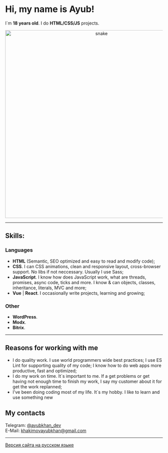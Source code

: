 # Hi, my name is Ayub!

I`m __18 years old__. I do __HTML/CSS/JS__ projects.

<p align="center">
 <img width="600" src="https://github.com/FilimonovAlexey/FilimonovAlexey/blob/main/assets/github-snake.svg" alt="snake"/>
</p>

---

## Skills:

### Languages

 - __HTML__ (Semantic, SEO optimized and easy to read and modify code);
 - __CSS__. I can CSS animations, clean and responsive layout, cross-browser support. No libs if not neccessary. Usually I use Sass;
 - __JavaScript__. I know how does JavaScript work, what are threads, promises, async code, ticks and more. I know & can objects, classes, inheritance, literals, MVC and more;
- __Vue__ | __React__. I occasionally write projects, learning and growing;


### Other
 - __WordPress__.
 - __Modx__.
 - __Bitrix__.

---

## Reasons for working with me

 - I do quality work. I use world programmers wide best practices; I use ES Lint for supporting quality of my code; I know how to do web apps more productive, fast and optimized;
 - I do my work on time. It`s important to me. If a get problems or get having not enough time to finish my work, I say my customer about it for get the work replanned;
 - I've been doing coding most of my life. It`s my hobby. I like to learn and use something new

## My contacts

Telegram: [@ayubkhan_dev](https://t.me/ayubkhan_dev)\
E-Mail: khakimovayubkhan@gmail.com

---

[Версия сайта на русском языке](/)

